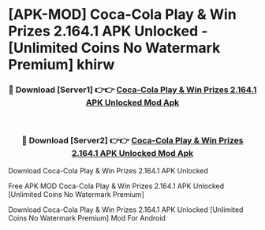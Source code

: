 # [APK-MOD] Coca-Cola  Play & Win Prizes 2.164.1 APK Unlocked - [Unlimited Coins No Watermark Premium] khirw



<div align="center">
<h3>🔴 Download [Server1] 👉👉 <a href="https://momento.my/?title=Coca-Cola__Play_&_Win_Prizes_2.164.1_APK_Unlocked">Coca-Cola  Play & Win Prizes 2.164.1 APK Unlocked Mod Apk</a></h3><br>

<h3>🔴 Download [Server2] 👉👉 <a href="https://momento.my/?title=Coca-Cola__Play_&_Win_Prizes_2.164.1_APK_Unlocked">Coca-Cola  Play & Win Prizes 2.164.1 APK Unlocked Mod Apk</a></h3>
</div>



Download Coca-Cola  Play & Win Prizes 2.164.1 APK Unlocked 

Free APK MOD Coca-Cola  Play & Win Prizes 2.164.1 APK Unlocked [Unlimited Coins No Watermark Premium]

Download Coca-Cola  Play & Win Prizes 2.164.1 APK Unlocked [Unlimited Coins No Watermark Premium] Mod For Android
